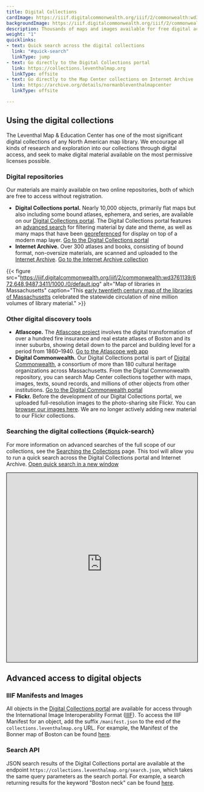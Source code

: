 ```yaml
---
title: Digital Collections
cardImage: https://iiif.digitalcommonwealth.org/iiif/2/commonwealth:wd376655v/540,7397,17681,9000/1800,/0/default.jpg
backgroundImage: https://iiif.digitalcommonwealth.org/iiif/2/commonwealth:wd376655v/540,7397,17681,7127/1800,/0/default.jpg
description: Thousands of maps and images available for free digital access
weight: "1"
quicklinks:
- text: Quick search across the digital collections
  link: "#quick-search"
  linkType: jump
- text: Go directly to the Digital Collections portal
  link: https://collections.leventhalmap.org
  linkType: offsite
- text: Go directly to the Map Center collections on Internet Archive
  link: https://archive.org/details/normanbleventhalmapcenter
  linkType: offsite

---
```

## Using the digital collections

The Leventhal Map & Education Center has one of the most significant digital collections of any North American map library. We encourage all kinds of research and exploration into our collections through digital access, and seek to make digital material available on the most permissive licenses possible.

### Digital repositories

Our materials are mainly available on two online repositories, both of which are free to access without registration.

* **Digital Collections portal.** Nearly 10,000 objects, primarily flat maps but also including some bound atlases, ephemera, and series, are available on our [Digital Collections portal](https://collections.leventhalmap.org). The Digital Collections portal features an [advanced search](https://collections.leventhalmap.org/advanced) for filtering material by date and theme, as well as many maps that have been [georeferenced](https://collections.leventhalmap.org/search?f%5Bgeoreferenced_bsi%5D%5B%5D=yes) for display on top of a modern map layer. <a href="https://collections.leventhalmap.org/" class="btn btn-outline-primary btn-xs mr-2"><i class="fas fa-eye"></i> Go to the Digital Collections portal</a>
* **Internet Archive.** Over 300 atlases and books, consisting of bound format, non-oversize materials, are scanned and uploaded to the [Internet Archive](https://archive.org/details/normanbleventhalmapcenter). <a href="https://archive.org/details/normanbleventhalmapcenter" class="btn btn-outline-primary btn-xs mr-2"><i class="fas fa-eye"></i> Go to the Internet Archive collection</a>

{{< figure src="https://iiif.digitalcommonwealth.org/iiif/2/commonwealth:wd3761139/672,648,9487,3411/1000,/0/default.jpg" alt="Map of libraries in Massachusetts" caption="This [early twentieth century map of the libraries of Massachusetts](https://collections.leventhalmap.org/search/commonwealth:wd3761121) celebrated the statewide circulation of nine million volumes of library material." >}}

### Other digital discovery tools

* **Atlascope.** The [Atlascope project](projects/digital-projects/#atlascope) involves the digital transformation of over a hundred fire insurance and real estate atlases of Boston and its inner suburbs, showing detail down to the parcel and building level for a period from 1860–1940. <a href="https://atlascope.leventhalmap.org/" class="btn btn-outline-primary btn-xs mr-2"><i class="fas fa-eye"></i> Go to the Atlascope web app</a>
* **Digital Commonwealth.** Our Digital Collections portal is part of [Digital Commonwealth](https://www.digitalcommonwealth.org), a consortium of more than 180 cultural heritage organizations across Massachusetts. From the Digital Commonwealth repository, you can search Map Center collections together with maps, images, texts, sound records, and millions of other objects from other institutions. <a href="https://digitalcommonwealth.org" class="btn btn-outline-primary btn-xs mr-2"><i class="fas fa-eye"></i> Go to the Digital Commonwealth portal</a>
* **Flickr.** Before the development of our Digital Collections portal, we uploaded full-resolution images to the photo-sharing site Flickr. You can [browser our images here](https://secure.flickr.com/photos/normanbleventhalmapcenter/). We are no longer actively adding new material to our Flickr collections.

### Searching the digital collections {#quick-search}

For more information on advanced searches of the full scope of our collections, see the [Searching the Collections](collections/searching) page. This tool will allow you to run a quick search across the Digital Collections portal and Internet Archive. <a href="https://geoservices.leventhalmap.org/union-search" target="_blank" class="btn btn-outline-primary btn-xs mr-2"><i class="fas fa-external-link-square-alt"></i> Open quick search in a new window</a>

<iframe src="https://geoservices.leventhalmap.org/union-search" style="width:100%;height:500px;border:1px solid black;"></iframe>

## Advanced access to digital objects

### IIIF Manifests and Images

All objects in the [Digital Collections portal](https://collections.leventhalmap.org) are available for access through the International Image Interoperability Format ([IIIF](https://iiif.io)). To access the IIIF Manifest for an object, add the suffix `/manifest.json` to the end of the `collections.leventhalmap.org` URL. For example, the Manifest of the Bonner map of Boston can be found [here](https://collections.leventhalmap.org/search/commonwealth:9s161f21f/manifest.json).

### Search API

JSON search results of the Digital Collections portal are available at the endpoint `https://collections.leventhalmap.org/search.json`, which takes the same query parameters as the search portal. For example, a search returning results for the keyword "Boston neck" can be found [here](https://collections.leventhalmap.org/search.json?utf8=✓&q=boston+neck).